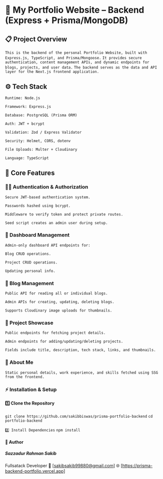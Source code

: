 # 🧠 My Portfolio Website – Backend (Express + Prisma/MongoDB)
## 📋 Project Overview

`This is the backend of the personal Portfolio Website, built with Express.js, TypeScript, and Prisma/Mongoose.`
`It provides secure authentication, content management APIs, and dynamic endpoints for blogs, projects, and user data.`
`The backend serves as the data and API layer for the Next.js frontend application.`

## ⚙️ Tech Stack
`Runtime: Node.js`

`Framework: Express.js`

`Database: PostgreSQL (Prisma ORM)`

`Auth: JWT + bcrypt`

`Validation: Zod / Express Validator`

`Security: Helmet, CORS, dotenv`

`File Uploads: Multer + Cloudinary`

`Language: TypeScript`

## 🔐 Core Features

### 🧑‍💻 Authentication & Authorization

`Secure JWT-based authentication system.`

`Passwords hashed using bcrypt.`

`Middleware to verify token and protect private routes.`

`Seed script creates an admin user during setup.`

### 🧠 Dashboard Management

`Admin-only dashboard API endpoints for:`

`Blog CRUD operations.`

`Project CRUD operations.`

`Updating personal info.`

### 📰 Blog Management

`Public API for reading all or individual blogs.`

`Admin APIs for creating, updating, deleting blogs.`

`Supports Cloudinary image uploads for thumbnails.`

### 💼 Project Showcase

`Public endpoints for fetching project details.`

`Admin endpoints for adding/updating/deleting projects.`

`Fields include title, description, tech stack, links, and thumbnails.`

### 👤 About Me

`Static personal details, work experience, and skills fetched using SSG from the frontend.`

### ⚡ Installation & Setup

#### 1️⃣ Clone the Repository
`git clone https://github.com/sakibbiswas/prisma-portfolio-backend`
`cd portfolio-backend`

`2️⃣ Install Dependencies`
`npm install`


#### 🧩 Author

##### Sazzadur Rahman Sakib
Fullsatack Developer
📧 [sakibsakib99880@gmail.com]
🌐 [https://prisma-backend-portfolio.vercel.app]